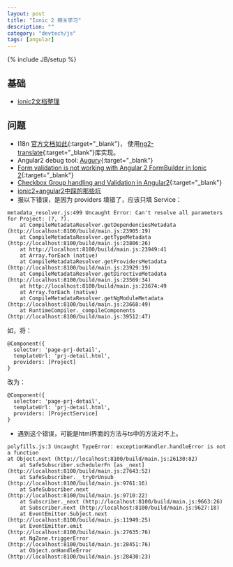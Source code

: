 ```yaml
---
layout: post
title: "Ionic 2 相关学习"
description: ""
category: "devtech/js"
tags: [angular]
---
```

{% include JB/setup %}

## 基础

 - [ionic2文档整理](http://rainey.space/2016/04/06/Ionic2_Chinese_Document/)

## 问题

 - I18n [官方文档如此](http://ionicframework.com/docs/v2/resources/ng2-translate/){:target="_blank"}，
   使用[ng2-translate](https://github.com/ocombe/ng2-translate){:target="_blank"}库实现。
 - Angular2 debug tool: [Augury](https://augury.angular.io/){:target="_blank"}
 - [Form validation is not working with Angular 2 FormBuilder in Ionic 2](http://stackoverflow.com/questions/39739979/form-validation-is-not-working-with-angular-2-formbuilder-in-ionic-2){:target="_blank"}
 - [Checkbox Group handling and Validation in Angular2](http://stackoverflow.com/questions/39674718/checkbox-group-handling-and-validation-in-angular2/39736803){:target="_blank"}
 - [ionic2+angular2中踩的那些坑](http://www.cnblogs.com/yanxiaodi/p/5750860.html)
 - 报以下错误，是因为 providers 填错了，应该只填 Service：

```
metadata_resolver.js:499 Uncaught Error: Can't resolve all parameters for Project: (?, ?).
    at CompileMetadataResolver.getDependenciesMetadata (http://localhost:8100/build/main.js:23905:19)
    at CompileMetadataResolver.getTypeMetadata (http://localhost:8100/build/main.js:23806:26)
    at http://localhost:8100/build/main.js:23949:41
    at Array.forEach (native)
    at CompileMetadataResolver.getProvidersMetadata (http://localhost:8100/build/main.js:23929:19)
    at CompileMetadataResolver.getDirectiveMetadata (http://localhost:8100/build/main.js:23569:34)
    at http://localhost:8100/build/main.js:23674:49
    at Array.forEach (native)
    at CompileMetadataResolver.getNgModuleMetadata (http://localhost:8100/build/main.js:23668:49)
    at RuntimeCompiler._compileComponents (http://localhost:8100/build/main.js:39512:47)
```

如，将：

```
@Component({
  selector: 'page-prj-detail',
  templateUrl: 'prj-detail.html',
  providers: [Project]
}
```
改为：
```
@Component({
  selector: 'page-prj-detail',
  templateUrl: 'prj-detail.html',
  providers: [ProjectService]
}
```


 - 遇到这个错误，可能是html界面的方法与ts中的方法对不上。

```
polyfills.js:3 Uncaught TypeError: exceptionHandler.handleError is not a function
at Object.next (http://localhost:8100/build/main.js:26130:82)
    at SafeSubscriber.schedulerFn [as _next] (http://localhost:8100/build/main.js:27643:52)
    at SafeSubscriber.__tryOrUnsub (http://localhost:8100/build/main.js:9761:16)
    at SafeSubscriber.next (http://localhost:8100/build/main.js:9710:22)
    at Subscriber._next (http://localhost:8100/build/main.js:9663:26)
    at Subscriber.next (http://localhost:8100/build/main.js:9627:18)
    at EventEmitter.Subject.next (http://localhost:8100/build/main.js:11949:25)
    at EventEmitter.emit (http://localhost:8100/build/main.js:27635:76)
    at NgZone.triggerError (http://localhost:8100/build/main.js:28451:76)
    at Object.onHandleError (http://localhost:8100/build/main.js:28430:23)
```